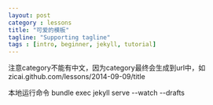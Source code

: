 ```yaml
---
layout: post
category : lessons
title: "可爱的模板"
tagline: "Supporting tagline"
tags : [intro, beginner, jekyll, tutorial]
---
```


注意category不能有中文，因为category最终会生成到url中，如zicai.github.com/lessons/2014-09-09/title

本地运行命令  bundle exec jekyll serve --watch --drafts